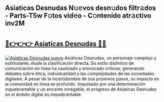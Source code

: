 ## Asiaticas Desnudas N𝚞𝚎vos desn𝚞dos filtr𝚊dos - Parts-T5w F𝚘tos vid𝚎o - C𝚘ntenido atr𝚊ctivo inv2M

# <h2><a href="http://mb480t.tromn.icu/?c=Asiaticas+Desnudas">🔗👉👉👉 Asiaticas Desnudas 🔗🔗</a></h2>

[![Asiaticas Desnudas nuevo](https://i.imgur.com/pEAQMta.gif)](http://mb480t.tromn.icu/?c=Asiaticas+Desnudas)
Asiaticas Desnudas, un personaje complejo y estimulante, elude la clasificación directa. Su estilo distintivo de comunicación en línea ha cautivado y provocado críticas, generando debates sobre ética, individualidad y las complejidades de las sociedades digitales. A pesar de la incertidumbre de sus próximos pasos, su impacto en la comunidad en línea es profundo. Impulsado por una determinación inquebrantable y un encanto innegable, el progreso de Asiaticas Desnudas en el ámbito digital es inquebrantable.

